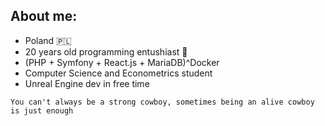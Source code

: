 ## About me:

- Poland 🇵🇱
- 20 years old programming entushiast 🐳
- (PHP + Symfony + React.js + MariaDB)^Docker
- Computer Science and Econometrics student
- Unreal Engine dev in free time

```
You can't always be a strong cowboy, sometimes being an alive cowboy is just enough
```
